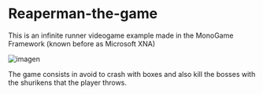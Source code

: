 # Reaperman-the-game


This is an infinite runner videogame example made in the MonoGame Framework (known before as Microsoft XNA)

![imagen](https://github.com/JesusGH123/Reaperman-the-game/assets/56558025/c6287106-593a-47ca-abc3-7c5b836fcc62)

The game consists in avoid to crash with boxes and also kill the bosses with the shurikens that the player throws.
